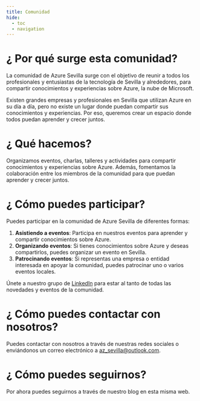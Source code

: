 ```yaml
---
title: Comunidad
hide:
  - toc
  - navigation
---
```

# ¿ Por qué surge esta comunidad?

La comunidad de Azure Sevilla surge con el objetivo de reunir a todos los profesionales y entusiastas de la tecnología de Sevilla y alrededores, para compartir conocimientos y experiencias sobre Azure, la nube de Microsoft.

Existen grandes empresas y profesionales en Sevilla que utilizan Azure en su día a día, pero no existe un lugar donde puedan compartir sus conocimientos y experiencias. Por eso, queremos crear un espacio donde todos puedan aprender y crecer juntos.

# ¿ Qué hacemos?

Organizamos eventos, charlas, talleres y actividades para compartir conocimientos y experiencias sobre Azure. Además, fomentamos la colaboración entre los miembros de la comunidad para que puedan aprender y crecer juntos.

# ¿ Cómo puedes participar?

Puedes participar en la comunidad de Azure Sevilla de diferentes formas:

1. **Asistiendo a eventos**: Participa en nuestros eventos para aprender y compartir conocimientos sobre Azure.
2. **Organizando eventos**: Si tienes conocimientos sobre Azure y deseas compartirlos, puedes organizar un evento en Sevilla.
3. **Patrocinando eventos**: Si representas una empresa o entidad interesada en apoyar la comunidad, puedes patrocinar uno o varios eventos locales.

Únete a nuestro grupo de [LinkedIn](https://www.linkedin.com/groups/8162773/) para estar al tanto de todas las novedades y eventos de la comunidad.

# ¿ Cómo puedes contactar con nosotros?

Puedes contactar con nosotros a través de nuestras redes sociales o enviándonos un correo electrónico a [az_sevilla@outlook.com](mailto:az_sevilla@outlook.com).

# ¿ Cómo puedes seguirnos?

Por ahora puedes seguirnos a través de nuestro blog en esta misma web.





